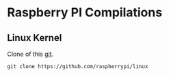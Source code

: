 # Raspberry PI Compilations
## Linux Kernel
Clone of this [git](https://github.com/raspberrypi/linux).

```
git clone https://github.com/raspberrypi/linux
```

